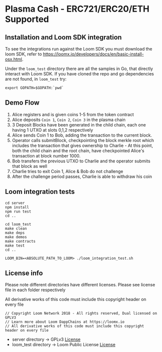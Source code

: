 # Plasma Cash - ERC721/ERC20/ETH Supported

## Installation and Loom SDK integration

To see the integrations run against the Loom SDK you must download the loom SDK, refer to https://loomx.io/developers/docs/en/basic-install-osx.html. 

Under the `loom_test` directory there are all the samples in Go, that directly interact with Loom SDK. If you have cloned the repo and go dependencies are not found, in `loom_test` try:

```
export GOPATH=$GOPATH:`pwd`
```

## Demo Flow

1. Alice registers and is given coins 1-5 from the token contract
2. Alice deposits `Coin 1`, `Coin 2`, `Coin 3` in the plasma chain
3. 3 Deposit Blocks have been generated in the child chain, each one having 1 UTXO at slots 0,1,2 respectively
4. Alice sends Coin 1 to Bob, adding the transaction to the current block.
5. Operator calls submitBlock, checkpointing the block merkle root which includes the transaction that gives ownership to Charlie - At this point, both the child chain and the root chain, have checkpointed Alice's transaction at block number 1000.
6. Bob transfers the previous UTXO to Charlie and the operator submits that block as well
7. Charlie tries to exit Coin 1, Alice & Bob do not challenge
8. After the challenge period passes, Charlie is able to withdraw his coin

## Loom integration  tests

```
cd server
npm install
npm run test
cd ..

cd loom_test
make clean
make deps
make demos
make contracts
make test
cd ..

LOOM_BIN=<ABSOLUTE_PATH_TO_LOOM> ./loom_integration_test.sh
```

## License info 

Please note different directories have different licenses. Please see license file in each folder respectively

All derivative works of this code must include this copyright header on every file
```
// Copyright Loom Network 2018 - All rights reserved, Dual licensed on GPLV3
// Learn more about Loom DappChains at https://loomx.io
// All derivative works of this code must include this copyright header on every file
```

* server directory -> GPLv3 [License](plasma_cash/License.md)
* loom_test directory  -> Loom Public License [License](loom_test/License.md)
